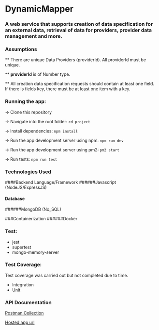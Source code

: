 

# DynamicMapper

### A web service that supports creation of data specification for an external data, retrieval of data for providers, provider data management and more.


### Assumptions
** There are unique Data Providers (providerId). All providerId must be unique.

** **providerId** is of Number type.

** All creation data specification requests should contain at least one field. If there is fields key, there must be at least one item with a key.


### Running the app:
-> Clone this repository

-> Navigate into the root folder:
    ```cd project```

-> Install dependencies:
    ``npm install``

-> Run the app development server using npm:
    ```npm run dev```

-> Run the app development server using pm2:
```pm2 start```

-> Run tests:
    ```npm run test```


### Technologies Used

####Backend Language/Framework
######Javascript (NodeJS/ExpressJS)

#### Database
######MongoDB (No_SQL)

###Containerization
######Docker

### Test:
- jest
- supertest
- mongo-memory-server


### Test Coverage:
Test coverage was carried out but not completed due to time.
- Integration
- Unit


### API Documentation
[Postman Collection](https://www.getpostman.com/collections/f0d2d13b0b9f70d05309)

[Hosted app url](https://api-dynamicmapper.herokuapp.com/api/v1/status)
